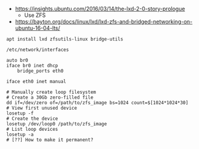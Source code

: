 * https://insights.ubuntu.com/2016/03/14/the-lxd-2-0-story-prologue
     * Use ZFS
* https://bayton.org/docs/linux/lxd/lxd-zfs-and-bridged-networking-on-ubuntu-16-04-lts/

```shell
apt install lxd zfsutils-linux bridge-utils
```

`/etc/network/interfaces`
```
auto br0
iface br0 inet dhcp
	bridge_ports eth0

iface eth0 inet manual
```

```shell
# Manually create loop filesystem
# Create a 30Gb zero-filled file
dd if=/dev/zero of=/path/to/zfs_image bs=1024 count=$[1024*1024*30]
# View first unused device
losetup -f
# Create the device
losetup /dev/loop0 /path/to/zfs_image
# List loop devices
losetup -a
# [??] How to make it permanent?
```
